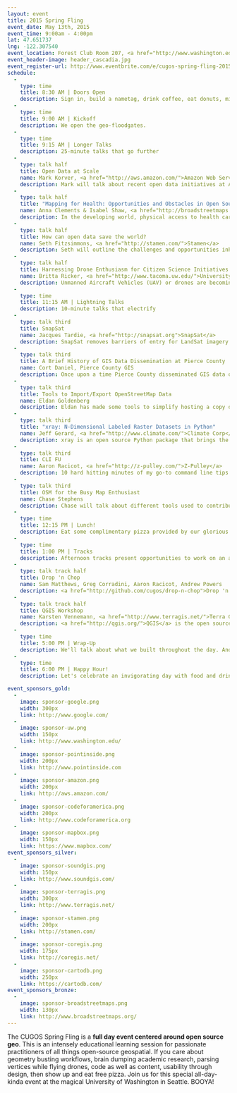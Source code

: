 ```yaml
---
layout: event
title: 2015 Spring Fling
event_date: May 13th, 2015
event_time: 9:00am - 4:00pm
lat: 47.651737
lng: -122.307540
event_location: Forest Club Room 207, <a href="http://www.washington.edu/maps/#!/and">Anderson Hall</a>, University of Washington, Seattle WA
event_header-image: header_cascadia.jpg
event_register-url: http://www.eventbrite.com/e/cugos-spring-fling-2015-tickets-16426769911
schedule:
  -
    type: time
    title: 8:30 AM | Doors Open
    description: Sign in, build a nametag, drink coffee, eat donuts, mingle
  -
    type: time
    title: 9:00 AM | Kickoff
    description: We open the geo-floodgates.
  -
    type: time
    title: 9:15 AM | Longer Talks
    description: 25-minute talks that go further
  -
    type: talk half
    title: Open Data at Scale
    name: Mark Korver, <a href="http://aws.amazon.com/">Amazon Web Services</a>
    description: Mark will talk about recent open data initiatives at AWS. He will show us how to plug Mapserver/GDAL or Geoserver into TBs of data on S3 and run auto scaling group of WMTS servers. We might even get to hear about a project with Mapzen to host OSM vector tiles on S3, another open-data project.
  -
    type: talk half
    title: "Mapping for Health: Opportunities and Obstacles in Open Source"
    name: Anna Clements & Isabel Shaw, <a href="http://broadstreetmaps.org">Broad Street Maps</a>
    description: In the developing world, physical access to health care can be the number one factor in the utilization of services, and consequently, the health of a population. At Broad Street Maps, we believe that where you live shouldn't determine if you live. Anna and Isabel will give a brief overview<a href="https://gist.github.com/powersa/539eed80751353d8408d#mapping-for-health-opportunities-and-obstacles-in-open-source">...</a>
  -
    type: talk half
    title: How can open data save the world?
    name: Seth Fitzsimmons, <a href="http://stamen.com/">Stamen</a>
    description: Seth will outline the challenges and opportunities inherent in a world where open data is everywhere. He will also show off tools and approaches that allow us to participate in addressing and taking advantage of these, ultimately helping to make the world a better place.  Concrete examples will include HOT, the Raspberry Pi, and the Washington Trails Association.
  -
    type: talk half
    title: Harnessing Drone Enthusiasm for Citizen Science Initiatives
    name: Britta Ricker, <a href="http://www.tacoma.uw.edu/">University of Washington–Tacoma</a>
    description: Unmanned Aircraft Vehicles (UAV) or drones are becoming increasingly accessible to the general public for recreational purposes due to their diminishing costs and improved ease of use. Additionally, there is great enthusiasm and excitement around fly drones primarily for aerial cinematography<a href="https://gist.github.com/powersa/539eed80751353d8408d#harnessing-drone-enthusiasm-for-citizen-science-initiatives">...</a>
  -
    type: time
    title: 11:15 AM | Lightning Talks
    description: 10-minute talks that electrify
  -
    type: talk third
    title: SnapSat
    name: Jacques Tardie, <a href="http://snapsat.org">SnapSat</a>
    description: SnapSat removes barriers of entry for LandSat imagery. Select a data, a scene, customize your bands and preview all within the web browser. With a few more clicks, you've got rocking raster data.
  -
    type: talk third
    title: A Brief History of GIS Data Dissemination at Pierce County
    name: Cort Daniel, Pierce County GIS
    description: Once upon a time Pierce County disseminated GIS data on a custom basis. The process used a lot of paper. Over the  years much of the paper needed was reduced, but as of April 2015<a href="https://gist.github.com/powersa/539eed80751353d8408d#a-brief-history-of-gis-data-dissemination-at-pierce-county---abridged">...</a>
  -
    type: talk third
    title: Tools to Import/Export OpenStreetMap Data
    name: Eldan Goldenberg
    description: Eldan has made some tools to simplify hosting a copy of OpenStreetMap data for a region, keeping it up to date and exporting data as needed<a href="https://gist.github.com/powersa/539eed80751353d8408d#simple-tools-to-import-and-export-openstreetmap-data">...</a>
  -
    type: talk third
    title: "xray: N-Dimensional Labeled Raster Datasets in Python"
    name: Jeff Gerard, <a href="http://www.climate.com/">Climate Corp</a>
    description: xray is an open source Python package that brings the labeled data power of Pandas to the physical sciences and spatial analysis, by providing N-dimensional variants of<a href="https://gist.github.com/powersa/539eed80751353d8408d#xray-n-dimensional-labeled-raster-datasets-in-python">...</a>
  -
    type: talk third
    title: CLI FU
    name: Aaron Racicot, <a href="http://z-pulley.com/">Z-Pulley</a>
    description: 10 hard hitting minutes of my go-to command line tips and tricks.  Heavy leaning toward linux/osx and not for those afraid of example after example from a text file.  75% getting around the CLI and making your work day more productive... and 25% some geo tricks you might not ever have seen. Get ready for some "piping" good fun.
  -
    type: talk third
    title: OSM for the Busy Map Enthusiast
    name: Chase Stephens
    description: Chase will talk about different tools used to contribute to OpenStreetMap, from easy to more advanced, and an app he made to help keep Seattle data from getting stale.
  -
    type: time
    title: 12:15 PM | Lunch!
    description: Eat some complimentary pizza provided by our glorious sponsors.
  -
    type: time
    title: 1:00 PM | Tracks
    description: Afternoon tracks present opportunities to work on an array of open source geo projects for all experience levels. Make sure to bring your computer.
  -
    type: talk track half
    title: Drop 'n Chop
    name: Sam Matthews, Greg Corradini, Aaron Racicot, Andrew Powers
    description: <a href="http://github.com/cugos/drop-n-chop">Drop 'n Chop</a> (DNC) is a browser-based GIS powered by Leaflet.js and Turf.js - and a recent hot project in the CUGOS world. This track will involve diving deep into javascript, working on data-first GIS operations, and writing better, more concise GIS language for an application.
  -
    type: talk track half
    title: QGIS Workshop
    name: Karsten Vennemann, <a href="http://www.terragis.net/">Terra GIS</a>
    description: <a href="http://qgis.org/">QGIS</a> is the open source GIS editor that you'll come to love after this track. We will cover installation, standard operations, more advanced examples, and how to make beautiful cartographic outputs with this dynamic tool.
  -
    type: time
    title: 5:00 PM | Wrap-Up
    description: We'll talk about what we built throughout the day. And prepare ourselves for song and drink.
  -
    type: time
    title: 6:00 PM | Happy Hour!
    description: Let's celebrate an invigorating day with food and drink in Seattle's historic U-District

event_sponsors_gold:
  -
    image: sponsor-google.png
    width: 300px
    link: http://www.google.com/
  -
    image: sponsor-uw.png
    width: 150px
    link: http://www.washington.edu/
  -
    image: sponsor-pointinside.png
    width: 200px
    link: http://www.pointinside.com
  -
    image: sponsor-amazon.png
    width: 200px
    link: http://aws.amazon.com/
  -
    image: sponsor-codeforamerica.png
    width: 200px
    link: http://www.codeforamerica.org
  -
    image: sponsor-mapbox.png
    width: 150px
    link: https://www.mapbox.com/
event_sponsors_silver:
  -
    image: sponsor-soundgis.png
    width: 150px
    link: http://www.soundgis.com/
  -
    image: sponsor-terragis.png
    width: 300px
    link: http://www.terragis.net/
  -
    image: sponsor-stamen.png
    width: 200px
    link: http://stamen.com/
  -
    image: sponsor-coregis.png
    width: 175px
    link: http://coregis.net/
  -
    image: sponsor-cartodb.png
    width: 250px
    link: https://cartodb.com/
event_sponsors_bronze:
  -
    image: sponsor-broadstreetmaps.png
    width: 130px
    link: http://www.broadstreetmaps.org/
---
```


The CUGOS Spring Fling is a **full day event centered around open source geo**. This is an intensely educational learning session for passionate practitioners of all things open-source geospatial. If you care about geometry busting workflows, brain dumping academic research, parsing vertices while flying drones, code as well as content, usability through design, then show up and eat free pizza. Join us for this special all-day-kinda event at the magical University of Washington in Seattle. BOOYA!
